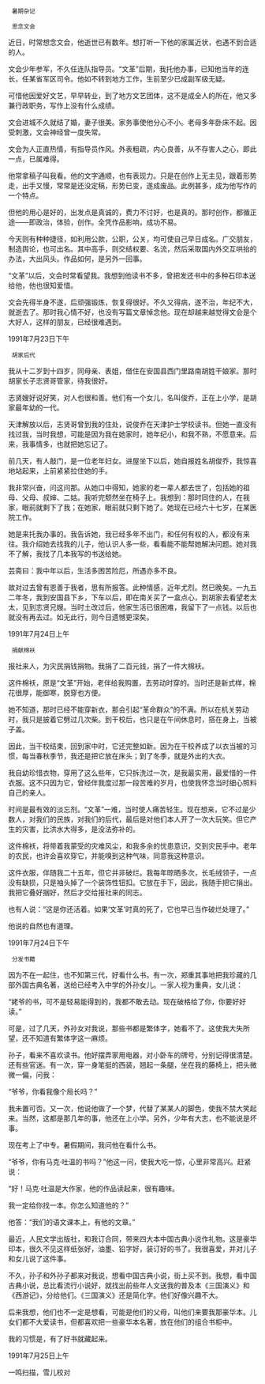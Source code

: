     暑期杂记 

     思念文会 

  近日，时常想念文会，他逝世已有数年。想打听一下他的家属近状，也遇不到合适的人。 

  文会少年参军，不久任连队指导员。“文革”后期，我托他办事，已知他当年的连长，任某省军区司令。他如不转到地方工作，生前至少已成副军级无疑。 

  可惜他因爱好文艺，早早转业，到了地方文艺团体，这不是成全人的所在，他又多兼行政职务，写作上没有什么成绩。 

  文会进城不久就结了婚，妻子很美。家务事使他分心不小。老母多年卧床不起。因受刺激，文会神经曾一度失常。 

  文会为人正直热情，有指导员作风。外表粗疏，内心良善，从不存害人之心，即此一点，已属难得。 

  他常拿稿子叫我看。他的文字通顺，也有表现力。只是在创作上无主见，跟着形势走，出手又慢，常常是还没定稿，形势已变，遂成废品。此例甚多，成为他写作的一个特点。 

  但他的用心是好的，出发点是真诚的，费力不讨好，也是真的。那时创作，都循正途——即政治，体验，创作。全凭作品影响，成功不易。 

  今天则有种种捷径，如利用公款，公职，公关，均可使自己早日成名。广交朋友，制造舆论，也可出名。其中高手，则交结权要、名流，然后采取国内外交互哄抬的办法，大出风头。作品如何，是另外一回事。 

  “文革”以后，文会时常看望我。我想到他读书不多，曾把发还书中的多种石印本送给他，他也很知爱惜。 

  文会先得半身不遂，后顽强锻炼，恢复得很好。不久又得病，遂不治，年纪不大，就逝去了。那时我心情不好，也没有写篇文章悼念他。现在却越来越觉得文会是个大好人，这样的朋友，已经很难遇到。 

  1991年7月23日下午 

     胡家后代 

  我从十二岁到十四岁，同母亲、表姐，借住在安国县西门里路南胡姓干娘家。那时胡家长子志贤哥管家，待我很好。 

  志贤嫂好说好笑，对人也很和善。他们有一个女儿，名叫俊乔，正在上小学，是胡家最年幼的一代。 

  天津解放以后，志贤哥曾到我的住处，说俊乔在天津护士学校读书。但她一直没有找过我，当时我想，可能是因为我在她家时，她年纪小，和我不熟，不愿意来。后来，我事情多，也就把她忘记了。 

  前几天，有人敲门，是一位老年妇女。进屋坐下以后，她自报姓名胡俊乔，我惊喜地站起来，上前紧紧拉住她的手。 

  我非常兴奋，问这问那。从她口中得知，她家的老一辈人都去世了，包括她的祖母、父母、叔婶、二姑。我听完颓然坐在椅子上。我想到：那时同住的人，在我家，眼前就剩下了我；在她家，眼前就只剩下她了。她现在已经六十七岁，在某医院工作。 

  她是来托我办事的。我告诉她，我已经多年不出门，和任何有权的人，都没有来往。我介绍她去找我的儿子，他认识人多一些，看看能不能帮她解决问题。她对我不了解，我找了几本我写的书送给她。 

  芸斋曰：我中年以后，生活多困苦险厄，所遇亦多不良。 

  故对过去曾有恩善于我者，思有所报答。此种情感，近年尤烈。然已晚矣。一九五二年冬，我到安国县下乡，下车以后，即在南关买了一盒点心，到胡家去看望老太太，见到志贤兄嫂。当时土改过后，他家生活已很困难，我留下了一点钱。以后也就没有再去过。如无此行，则今日遗憾更深矣。 

  1991年7月24日上午 

     捐献棉袄 

  报社来人，为灾民捐钱捐物。我捐了二百元钱，捐了一件大棉袄。 

  这件棉袄，原是“文革”开始，老伴给我购置，去劳动时穿的。当时还是新式样，棉花很厚，能御寒，脱穿也方便。 

  她不知道，那时已经不能穿新衣，那会引起“革命群众”的不满。所以在机关劳动时，我只是披着它劈过几次柴。到干校后，也只是在午间休息时，搭在身上，当被子盖。 

  因此，当干校结束，回到家中时，它还完整如新。因为在干校养成了以衣当被的习惯，每当春秋季节，我还是把它放在床头；到了冬季，就是外出的大衣。 

  我自幼珍惜衣物，穿用了这么些年，它只拆洗过一次，是我最实用，最爱惜的一件衣服。这不只因为它，曾经伴我度过那一段苦难的岁月，也使我怀念当时细心照料自己的亲人。 

  时间是最有效的淡忘剂。“文革”一难，当时使人痛苦轻生。现在想来，它不过是少数人，对我们的民族，对我们的后代，最后是对他们本人开了一次大玩笑。但它产生的灾害，比洪水大得多，是没法弥补的。 

  这件棉袄，将带着我蒙受的灾难风尘，和我多余的忧患意识，交到灾民手中。老年的农民，也许会喜欢穿它，并能嗅到这种气味，同意我这种意识。 

  这件衣服，伴随我二十五年，但它并非破烂。我每年晾晒多次，长毛绒领子，一点没有缺损，只是袖头掉了一个装饰性钮扣。它放在手下，因此，我随手把它捐出。我把它叠好捆好，然后才交给报社来的同志。 

  也有人说：“这是你还活着。如果‘文革’时真的死了，它也早已当作破烂处理了。” 

  他说的自然也有道理。 

  1991年7月24日下午 

     分发书籍 

  因为不在一起住，也不知第三代，好看什么书。有一次，郑重其事地把我珍藏的几部外国古典名著，送给已经考入中学的外孙女儿。一家人视为重典，女儿说： 

  “姥爷的书，可不是轻易能得到的，我都不敢去动。现在破格给了你，你要好好读。” 

  可是，过了几天，外孙女对我说，那些书都是繁体字，她看不了。这使我大失所望，还不知道有繁体字这一麻烦。 

  孙子，看来不喜欢读书。他好摆弄家用电器，对小卧车的牌号，分别记得很清楚。还有些官迷。有一次，穿一身笔挺的西装，翘起一条腿，坐在我的藤椅上，把头微微一偏，问我： 

  “爷爷，你看我像个局长吗？” 

  我未置可否。又一次，他说他做了一个梦，代替了某某人的脚色，使我不禁大笑起来。当然，这都是那几年的事，他还在上小学。另外，少年有大志，也不能说是坏事。 

  现在考上了中专。暑假期间，我问他在看什么书。 

  “爷爷，你有马克·吐温的书吗？”他这一问，使我大吃一惊，心里非常高兴。赶紧说： 

  “好！马克·吐温是大作家，他的作品读起来，很有趣味。 

  我一定给你找一本。你怎么知道他的？” 

  他答：“我们的语文课本上，有他的文章。” 

  最近，人民文学出版社，和我订合同，带来四大本中国古典小说作礼物。这是豪华印本，很久不见这样纸张好，油墨、铅字好，装订好的书了。我很喜爱，并对儿子和女儿说了这件事。 

  不久，孙子和外孙子都来对我说，想看中国古典小说，街上买不到。我想，看中国古典小说，总比看流行小说好，就找出前些年人文送我的普及本《三国演义》和《西游记》，分给他们。《三国演义》还是简化字。他们好像兴趣不大。 

  后来我想，他们也不一定是想看，可能是他们的父母，叫他们来要我那豪华本。儿女们都不大爱读书，但都喜欢把一些豪华本名著，放在他们的组合书柜中。 

  我的习惯是，有了好书就藏起来。 

  1991年7月25日上午 

  一鸣扫描，雪儿校对 

